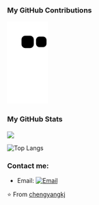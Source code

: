 ### My GitHub Contributions

![](https://raw.githubusercontent.com/chengyangkj/chengyangkj/main/assets/github-contribution-grid-snake.svg)

### My GitHub Stats

<img align="center" src="https://github-readme-stats.vercel.app/api?username=chengyangkj&show_icons=true&icon_color=CE1D2D&text_color=718096&bg_color=ffffff&hide_title=true" />

![Top Langs](https://github-readme-stats.vercel.app/api/top-langs/?username=chengyangkj&layout=compact)

### Contact me:
- Email: [![Email](https://img.shields.io/badge/chengyangkj@qq.com-D14836?style=flat-square&logo=gmail&logoColor=white)](mailto:chengyangkj@qq.com)

⭐️ From [chengyangkj](https://github.com/chengyangkj)
